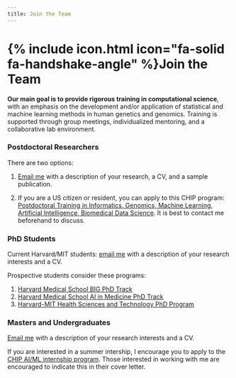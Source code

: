 ```yaml
---
title: Join the Team
---
```


# {% include icon.html icon="fa-solid fa-handshake-angle" %}Join the Team

**Our main goal is to provide rigorous training in computational science**, with an emphasis on the development and/or application of statistical and machine learning methods in human genetics and genomics. Training is supported through group meetings, individualized mentoring, and a collaborative lab environment.


### Postdoctoral Researchers

There are two options:

1. [Email me](mailto:ben.strober@childrens.harvard.edu) with a description of your research, a CV, and a sample publication.

2. If you are a US citizen or resident, you can apply to this CHIP program: [Postdoctoral Training in Informatics, Genomics, Machine Learning, Artificial Intelligence, Biomedical Data Science](https://www.chip.org/training/postdoctoral-training-ai-and-genomics). It is best to contact me beforehand to discuss.

### PhD Students

Current Harvard/MIT students: [email me](mailto:ben.strober@childrens.harvard.edu) with a description of your research interests and a CV.

Prospective students consider these programs:

1. [Harvard Medical School BIG PhD Track](https://dbmi.hms.harvard.edu/education/phd-program/big-phd-track)
2. [Harvard Medical School AI in Medicine PhD Track](https://dbmi.hms.harvard.edu/education/phd-program/ai-medicine-phd-track)
3. [Harvard-MIT Health Sciences and Technology PhD Program](https://hst.mit.edu/)


### Masters and Undergraduates

[Email me](mailto:ben.strober@childrens.harvard.edu) with a description of your research interests and a CV.

If you are interested in a summer intership, I encourage you to apply to the [CHIP AI/ML internship program](https://www.chip.org/internship/chip-ai-internship). Those interested in working with me are encouraged to indicate this in their cover letter.
